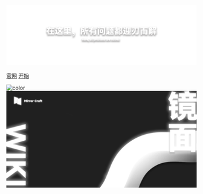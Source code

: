 ![logo](images/logo.png)

[官网](https://www.mirrorcraft.cloud)
[开始](#简介-introduction)

![color](#000000)
![](images/bg1.jpg)